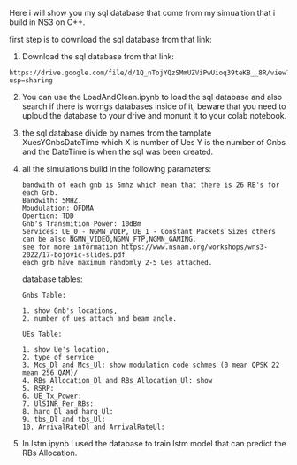 Here i will show you my sql database that come from my simualtion that i build in NS3 on C++.

first step is to download the sql database from that link:
1.  Download the sql database from that link:
   ```
   https://drive.google.com/file/d/1Q_nTojYQzSMmUZViPwUioq39teKB__8R/view?usp=sharing
   ```
2.  You can use the LoadAndClean.ipynb to load the sql database and also search if there is worngs databases inside of it,
   beware that you need to uploud the database to your drive and monunt it to your colab notebook.

3. the sql database divide by names from the tamplate XuesYGnbsDateTime which X is number of Ues Y is the number of Gnbs and the DateTime is when the sql was been created.

4. all the simulations build in the following paramaters:
   ```
   bandwith of each gnb is 5mhz which mean that there is 26 RB's for each Gnb.
   Bandwith: 5MHZ.
   Moudulation: OFDMA
   Opertion: TDD
   Gnb's Transmition Power: 10dBm
   Services: UE_0 - NGMN_VOIP, UE_1 - Constant Packets Sizes others can be also NGMN_VIDEO,NGMN_FTP,NGMN_GAMING.
   see for more information https://www.nsnam.org/workshops/wns3-2022/17-bojovic-slides.pdf
   each gnb have maximum randomly 2-5 Ues attached.
   ```
   database tables:
   ```
   Gnbs Table:
   
   1. show Gnb's locations,
   2. number of ues attach and beam angle.
   
   UEs Table:
   
   1. show Ue's location,
   2. type of service
   3. Mcs_Dl and Mcs_Ul: show modulation code schmes (0 mean QPSK 22 mean 256 QAM)/
   4. RBs_Allocation_Dl and RBs_Allocation_Ul: show
   5. RSRP: 
   6. UE_Tx_Power:
   7. UlSINR_Per_RBs:
   8. harq_Dl and harq_Ul:
   9. tbs_Dl and tbs_Ul:
   10. ArrivalRateDl and ArrivalRateUl:
   ```

5. In lstm.ipynb I used the database to train lstm model that can predict the RBs Allocation. 
